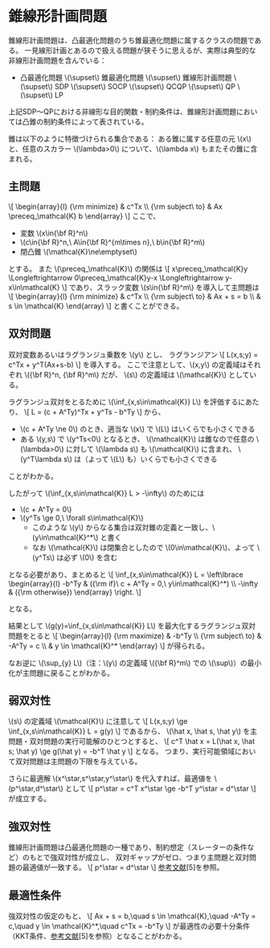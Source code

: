 # 錐線形計画問題

錐線形計画問題は、凸最適化問題のうち錐最適化問題に属するクラスの問題である。
一見線形計画とあるので扱える問題が狭そうに思えるが、実際は典型的な非線形計画問題を含んでいる：

* 凸最適化問題 \\(\supset\\) 錐最適化問題 \\(\supset\\) 錐線形計画問題 \\(\supset\\)
  SDP \\(\supset\\) SOCP \\(\supset\\) QCQP \\(\supset\\) QP \\(\supset\\) LP

上記SDP～QPにおける非線形な目的関数・制約条件は、錐線形計画問題においては凸錐の制約条件によって表されている。

錐は以下のように特徴づけられる集合である：
ある錐に属する任意の元 \\(x\\) と、任意のスカラー \\(\lambda>0\\) について、\\(\lambda x\\) もまたその錐に含まれる。

## 主問題

\\[
    \begin{array}{l}
    {\rm minimize} & c^Tx \\\\
    {\rm subject\ to} & Ax \preceq_\mathcal{K} b
    \end{array}
\\]
ここで、
* 変数 \\(x\in{\bf R}^n\\)
* \\(c\in{\bf R}^n,\ A\in{\bf R}^{m\times n},\ b\in{\bf R}^m\\)
* 閉凸錐 \\(\mathcal{K}\ne\emptyset\\)

とする。
また \\(\preceq_\mathcal{K}\\) の関係は
\\[
    x\preceq_\mathcal{K}y \Longleftrightarrow
    0\preceq_\mathcal{K}y-x \Longleftrightarrow
    y-x\in\mathcal{K}
\\]
であり、スラック変数 \\(s\in{\bf R}^m\\) を導入して主問題は
\\[
    \begin{array}{l}
    {\rm minimize} & c^Tx \\\\
    {\rm subject\ to} & Ax + s = b \\\\
    & s \in \mathcal{K}
    \end{array}
\\]
と書くことができる。

## 双対問題

双対変数あるいはラグランジュ乗数を \\(y\\) とし、
ラグランジアン
\\[
    L(x,s;y) = c^Tx + y^T(Ax+s-b)
\\]
を導入する。
ここで注意として、\\(x,y\\) の定義域はそれぞれ \\({\bf R}^n, {\bf R}^m\\) だが、
\\(s\\) の定義域は \\(\mathcal{K}\\) としている。

ラグランジュ双対をとるために \\(\inf_{x,s\in\mathcal{K}} L\\) を評価するにあたり、
\\[
    L = (c + A^Ty)^Tx + y^Ts - b^Ty
\\]
から、
* \\(c + A^Ty \ne 0\\) のとき、適当な \\(x\\) で \\(L\\) はいくらでも小さくできる
* ある \\(y,s\\) で \\(y^Ts<0\\) となるとき、
  \\(\mathcal{K}\\) は錐なので任意の \\(\lambda>0\\) に対して \\(\lambda s\\) も \\(\mathcal{K}\\) に含まれ、
  \\(y^T\lambda s\\) は（よって \\(L\\) も）いくらでも小さくできる

ことがわかる。

したがって \\(\inf_{x,s\in\mathcal{K}} L > -\infty\\) のためには
* \\(c + A^Ty = 0\\)
* \\(y^Ts \ge 0,\ \forall s\in\mathcal{K}\\)
  * このような \\(y\\) からなる集合は双対錐の定義と一致し、\\(y\in\mathcal{K}^*\\) と書く
  * なお \\(\mathcal{K}\\) は閉集合としたので \\(0\in\mathcal{K}\\)、よって \\(y^Ts\\) は必ず \\(0\\) を含む

となる必要があり、まとめると
\\[
    \inf_{x,s\in\mathcal{K}} L =
    \left\lbrace \begin{array}{l}
    -b^Ty &  ({\rm if}\ c + A^Ty = 0,\ y\in\mathcal{K}^*) \\\\
    -\infty & ({\rm otherwise})
    \end{array} \right.
\\]

となる。

結果として \\(g(y)=\inf_{x,s\in\mathcal{K}} L\\) を最大化するラグランジュ双対問題をとると
\\[
    \begin{array}{l}
    {\rm maximize} & -b^Ty \\\\
    {\rm subject\ to} & -A^Ty = c \\\\
    & y \in \mathcal{K}^*
    \end{array}
\\]
が得られる。

なお逆に \\(\sup_{y} L\\)（注：\\(y\\) の定義域 \\({\bf R}^m\\) での \\(\sup\\)）の最小化が主問題に戻ることがわかる。

## 弱双対性

\\(s\\) の定義域 \\(\mathcal{K}\\) に注意して
\\[
    L(x,s;y) \ge \inf_{x,s\in\mathcal{K}} L = g(y)
\\]
であるから、
\\(\hat x, \hat s, \hat y\\) を主問題・双対問題の実行可能解のひとつとすると、
\\[
    c^T \hat x = L(\hat x, \hat s; \hat y) \ge g(\hat y) = -b^T \hat y
\\]
となる。
つまり、実行可能領域において双対問題は主問題の下限を与えている。

さらに最適解 \\(x^\star,s^\star,y^\star\\) を代入すれば、最適値を \\(p^\star,d^\star\\) として
\\[
    p^\star = c^T x^\star \ge -b^T y^\star = d^\star
\\]
が成立する。

## 強双対性

錐線形計画問題は凸最適化問題の一種であり、制約想定（スレーターの条件など）のもとで強双対性が成立し、
双対ギャップがゼロ、つまり主問題と双対問題の最適値が一致する。
\\[
    p^\star = d^\star
\\]
[参考文献](./reference.md)[5]を参照。

## 最適性条件

強双対性の仮定のもと、
\\[
    Ax + s = b,\quad
    s \in \mathcal{K},\quad
    -A^Ty = c,\quad
    y \in \mathcal{K}^*,\quad
    c^Tx = -b^Ty
\\]
が最適性の必要十分条件（KKT条件、[参考文献](./reference.md)[5]を参照）となることがわかる。
